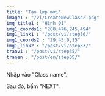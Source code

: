 ```yaml
---
title: "Tạo lớp mới"
image1 : "/vi/CreateNewClass2.png"
img_title1 : "Hình 01"
img1_coords1: "208,476,245,494"
img1_link1 : "/post/vi/step36/"
img1_coords2 : "29,45,0,15"
img1_link2 : "/post/vi/step33/"
tranvi : "/post/vi/step35/"
tranen : "/post/en/step35/"
---
```

Nhập vào "Class name".

Sau đó, bấm "NEXT".

